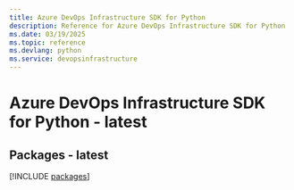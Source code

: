 ```yaml
---
title: Azure DevOps Infrastructure SDK for Python
description: Reference for Azure DevOps Infrastructure SDK for Python
ms.date: 03/19/2025
ms.topic: reference
ms.devlang: python
ms.service: devopsinfrastructure
---
```

# Azure DevOps Infrastructure SDK for Python - latest
## Packages - latest
[!INCLUDE [packages](devops-infrastructure-index.md)]